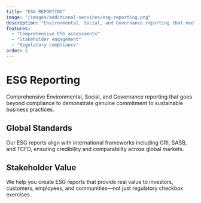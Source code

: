 ```yaml
---
title: "ESG REPORTING"
image: "/images/additional-services/esg-reporting.png"
description: "Environmental, Social, and Governance reporting that meets global standards and stakeholder expectations."
features:
  - "Comprehensive ESG assessments"
  - "Stakeholder engagement"
  - "Regulatory compliance"
order: 2
---
```


# ESG Reporting

Comprehensive Environmental, Social, and Governance reporting that goes beyond compliance to demonstrate genuine commitment to sustainable business practices.

## Global Standards

Our ESG reports align with international frameworks including GRI, SASB, and TCFD, ensuring credibility and comparability across global markets.

## Stakeholder Value

We help you create ESG reports that provide real value to investors, customers, employees, and communities—not just regulatory checkbox exercises.